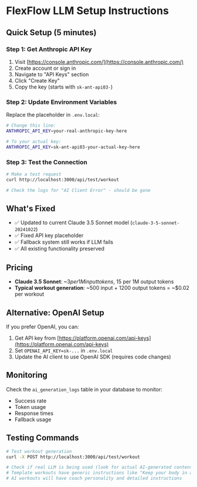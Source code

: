 # FlexFlow LLM Setup Instructions

## Quick Setup (5 minutes)

### Step 1: Get Anthropic API Key
1. Visit [https://console.anthropic.com/](https://console.anthropic.com/)
2. Create account or sign in
3. Navigate to "API Keys" section
4. Click "Create Key"
5. Copy the key (starts with `sk-ant-api03-`)

### Step 2: Update Environment Variables
Replace the placeholder in `.env.local`:

```bash
# Change this line:
ANTHROPIC_API_KEY=your-real-anthropic-key-here

# To your actual key:
ANTHROPIC_API_KEY=sk-ant-api03-your-actual-key-here
```

### Step 3: Test the Connection
```bash
# Make a test request
curl http://localhost:3000/api/test/workout

# Check the logs for "AI Client Error" - should be gone
```

## What's Fixed
- ✅ Updated to current Claude 3.5 Sonnet model (`claude-3-5-sonnet-20241022`)
- ✅ Fixed API key placeholder
- ✅ Fallback system still works if LLM fails
- ✅ All existing functionality preserved

## Pricing
- **Claude 3.5 Sonnet**: ~$3 per 1M input tokens, ~$15 per 1M output tokens
- **Typical workout generation**: ~500 input + 1200 output tokens = ~$0.02 per workout

## Alternative: OpenAI Setup
If you prefer OpenAI, you can:
1. Get API key from [https://platform.openai.com/api-keys](https://platform.openai.com/api-keys)
2. Set `OPENAI_API_KEY=sk-...` in `.env.local`
3. Update the AI client to use OpenAI SDK (requires code changes)

## Monitoring
Check the `ai_generation_logs` table in your database to monitor:
- Success rate
- Token usage
- Response times
- Fallback usage

## Testing Commands
```bash
# Test workout generation
curl -X POST http://localhost:3000/api/test/workout

# Check if real LLM is being used (look for actual AI-generated content vs template)
# Template workouts have generic instructions like "Keep your body in a straight line"
# AI workouts will have coach personality and detailed instructions
```